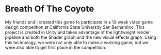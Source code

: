# Breath Of The Coyote
My friends and I created this game to participate in a 10 week video game design competition at California State University San Bernardino. This project is created in Unity and takes advantage of the lightweight render pipeline and both the Shader graph and the new visual effects graph. Using this technology, we were not only able to make a working game, but we were also able to get first place in the competition.
